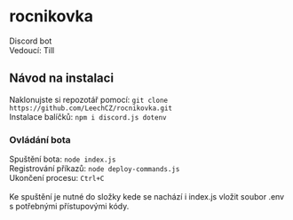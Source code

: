 # rocnikovka
Discord bot <br>
Vedoucí: Till
<br>
## Návod na instalaci
Naklonujste si repozotář pomocí: `git clone https://github.com/LeechCZ/rocnikovka.git`<br>
Instalace balíčků: `npm i discord.js dotenv`<br>
### Ovládání bota
Spuštění bota: `node index.js`<br>
Registrování příkazů: `node deploy-commands.js`<br>
Ukončení procesu: `Ctrl+C`<br>
<br>
Ke spuštění je nutné do složky kede se nachází i index.js vložit soubor .env s potřebnými přístupovými kódy.
